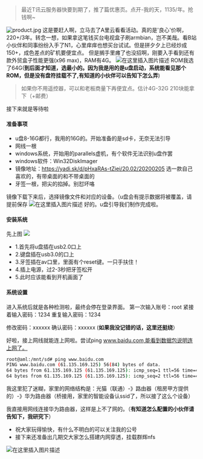 >最近T讯云服务器快要到期了，推了篇优惠页。点开-我的天，1135/年。抢钱啊~

![product.jpg](https://imgconvert.csdnimg.cn/aHR0cDovL2Jsb2ctcmVzLnZtMzIxLmNvbS8xNTg0OTcxODUwNjgzLmpwZw?x-oss-process=image/format,png)
这是要赶人啊，立马去了A里云看看活动。真的是'良心'价啊，220+/3年。转念一想，如果拿这笔钱买台电视盒子刷armbian，岂不美哉。看B站小伙伴和同事纷纷入手了N1，心里痒痒也想买台试试。但是拼夕夕上已经炒成150+，成色差点的矿机要便宜点。
但是搁手里瘫了也没招啊，刚要入手看到还有款外贸盒子性能更强(x96 max)，RAM有4G。
![在这里插入图片描述](https://imgconvert.csdnimg.cn/aHR0cDovL2Jsb2ctcmVzLnZtMzIxLmNvbS8yMDIwLTAzLTIzJTIwMjIuMTUuNTUuanBn?x-oss-process=image/format,png)
ROM我选了64G(**到后面才知道，选最小的。因为我是用的是u盘启动，系统能看见那个ROM，但是没有盘符挂载不了,有知道的小伙伴可以告知下怎么弄**)
>如果你不用遥控器，可以和老板商量下再便宜点。估计4G-32G 210块能拿下（+邮费）

接下来就是等待啦
#### 准备事项
* u盘8-16G都行，我用的16G的。开始准备的是sd卡，无奈无法引导
* 网线一根
* windows系统，开始用的parallels虚机，有个软件无法识别u盘作罢
* windows软件：Win32DiskImager
* 镜像地址：https://yadi.sk/d/pHxaRAs-tZiei/20.02/20200205 选一款自己喜欢的，有带桌面的和不带桌面的
* 牙签一根，把尖的掐掉。别怼坏咯

镜像下载下来后，选择镜像文件和对应的设备。（u盘会有提示数据将被覆盖，请提前保存
![在这里插入图片描述](https://imgconvert.csdnimg.cn/aHR0cDovL2Jsb2ctcmVzLnZtMzIxLmNvbS9XZWNoYXRJTUc4ODQucG5n?x-oss-process=image/format,png)
好的。u盘引导我们制作完成啦。

#### 安装系统
先上图
![](https://imgconvert.csdnimg.cn/aHR0cDovL2Jsb2ctcmVzLnZtMzIxLmNvbS8yMDIwLTAzLTIzJTIwMjIuMzEuMDAuanBn?x-oss-process=image/format,png)
* 1.首先将u盘插在usb2.0口上
* 2.键盘插在usb3.0的口上
* 3.牙签插在av口里，里面有个reset键。一只手扶住！
* 4.插上电源，过2-3秒把牙签松开
* 5.此时应该能看到开机画面了

#### 系统设置
进入系统后就是各种检测啦，最终会停在登录界面。
第一次输入账号：root
紧接着输入密码：1234
重复输入密码：1234

修改密码：xxxxxx
确认密码：xxxxxx
(**如果我没记错的话，这里还挺绕**）

好啦，接上网线就能连上网啦。尝试ping www.baidu.com,能看到数据包说明连上网了。
```bash
root@aml:/mnt/sd# ping www.baidu.com
PING www.baidu.com (61.135.169.125) 56(84) bytes of data.
64 bytes from 61.135.169.125 (61.135.169.125): icmp_seq=1 ttl=56 time=4.43 ms
64 bytes from 61.135.169.125 (61.135.169.125): icmp_seq=2 ttl=56 time=4.64 ms
```
我这里犯了迷糊，家里的网络结构是：光猫（联通）-》路由器（租房甲方提供的）-》华为路由器（桥接用，家里的智能设备认ssid了，所以接了这么个设备）

我直接用网线连接华为路由器，这样是上不了网的。（**有知道怎么配置的小伙伴请告知下，我研究下**）
* 祝大家玩得愉快，有什么不明白的可以关注我的公号
* 接下来还准备出几期交大家怎么搭建内网穿透，挂载群辉nfs

![在这里插入图片描述](https://imgconvert.csdnimg.cn/aHR0cDovL2Jsb2ctcmVzLnZtMzIxLmNvbS8yMDE5MTExMDEwMDk0OTI0Ni5qcGc?x-oss-process=image/format,png)